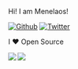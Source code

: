 Hi! I am Menelaos!

[![Github](https://img.shields.io/github/followers/mkotsollaris?label=mkotsollaris&style=social)](https://github.com/mkotsollaris)
[![Twitter](https://img.shields.io/twitter/url/https/twitter.com/mkotsollaris.svg?style=social&label=Follow%20%40mkotsollaris)](https://twitter.com/mkotsollaris)

I ❤ Open Source

<a href="https://github-readme-stats.vercel.app/api?username=mkotsollaris&title_color=ffffff&text_color=ffffff&icon_color=ec5990&bg_color=081229&show_icons=true">
  <img align="left" src="https://github-readme-stats.vercel.app/api?username=mkotsollaris&title_color=ffffff&text_color=ffffff&icon_color=ec5990&bg_color=081229&show_icons=true" />
</a>
<a href="https://github-readme-stats.vercel.app/api/top-langs/?username=mkotsollaris&title_color=ffffff&text_color=ffffff&icon_color=bf1650&bg_color=081229">
  <img align="left" src="https://github-readme-stats.vercel.app/api/top-langs/?username=mkotsollaris&title_color=ffffff&text_color=ffffff&icon_color=bf1650&bg_color=081229" />
</a>

<!--
**mkotsollaris/mkotsollaris** is a ✨ _special_ ✨ repository because its `README.md` (this file) appears on your GitHub profile.

Here are some ideas to get you started:

- 🔭 I’m currently working on ...
- 🌱 I’m currently learning ...
- 👯 I’m looking to collaborate on ...
- 🤔 I’m looking for help with ...
- 💬 Ask me about ...
- 📫 How to reach me: ...
- 😄 Pronouns: ...
- ⚡ Fun fact: ...
-->
